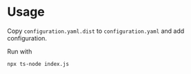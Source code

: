 # Usage

Copy `configuration.yaml.dist` to `configuration.yaml` and add configuration. 

Run with 

```
npx ts-node index.js
```